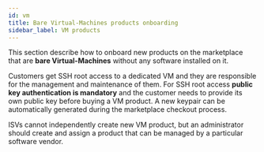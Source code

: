 ```yaml
---
id: vm
title: Bare Virtual-Machines products onboarding
sidebar_label: VM products
---
```


This section describe how to onboard new products on the marketplace that are
**bare Virtual-Machines** without any software installed on it.

Customers get SSH root access to a dedicated VM and they are responsible for the
management and maintenance of them. For SSH root access **public key
authentication is mandatory** and the customer needs to provide its own public
key before buying a VM product. A new keypair can be automatically generated
during the marketplace checkout process.

ISVs cannot independently create new VM product, but an administrator should
create and assign a product that can be managed by a particular software vendor.
